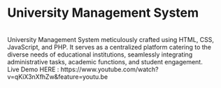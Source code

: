 <h1>University Management System</h1>
<BR>
University Management System meticulously crafted using HTML, CSS, JavaScript, and PHP. It serves as a centralized platform catering to the diverse needs of educational institutions, seamlessly integrating administrative tasks, academic functions, and student engagement.
<br>
Live Demo HERE : https://www.youtube.com/watch?v=qKiX3nXfhZw&feature=youtu.be

